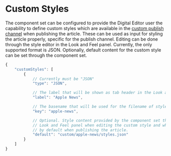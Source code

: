 # Custom Styles

The component set can be configured to provide the Digital Editor user the capability to define custom styles which are available in the [custom publish channel](https://helpcenter.woodwing.com/hc/en-us/articles/360040134192--Configuring-Studio-for-publishing-to-a-custom-Publish-Channel) when publishing the article. These can be used as input for styling the article properly, specific for the publish channel. Editing can be done through the style editor in the Look and Feel panel. Currently, the only supported format is JSON. Optionally, default content for the custom style can be set through the component set.

```javascript
{
    "customStyles": [
        {
            // Currently must be "JSON"
            "type": "JSON",

            // The label that will be shown as tab header in the Look and Feel panel
            "label": "Apple News",

            // The basename that will be used for the filename of style in the publish package
            "key": "apple-news",

            // Optional. Style content provided by the component set that will be shown by default in the
            // Look and Feel panel when editing the custom style and which will be sent in the publish as content
            // by default when publishing the article.
            "default": "custom/apple-news/styles.json"
        }
    ]
}
```
